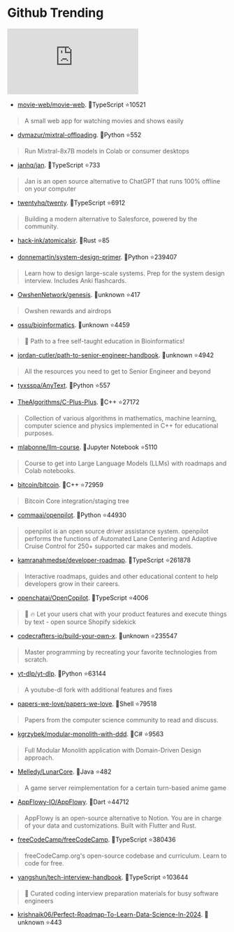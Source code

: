# Github Trending 
 ![daily-bing](https://api.isoyu.com/bing_images.php) 
 - [movie-web/movie-web](https://github.com/movie-web/movie-web). 💪TypeScript ⭐10521 
 > A small web app for watching movies and shows easily 
 - [dvmazur/mixtral-offloading](https://github.com/dvmazur/mixtral-offloading). 💪Python ⭐552 
 > Run Mixtral-8x7B models in Colab or consumer desktops 
 - [janhq/jan](https://github.com/janhq/jan). 💪TypeScript ⭐733 
 > Jan is an open source alternative to ChatGPT that runs 100% offline on your computer 
 - [twentyhq/twenty](https://github.com/twentyhq/twenty). 💪TypeScript ⭐6912 
 > Building a modern alternative to Salesforce, powered by the community. 
 - [hack-ink/atomicalsir](https://github.com/hack-ink/atomicalsir). 💪Rust ⭐85 
 >  
 - [donnemartin/system-design-primer](https://github.com/donnemartin/system-design-primer). 💪Python ⭐239407 
 > Learn how to design large-scale systems. Prep for the system design interview. Includes Anki flashcards. 
 - [OwshenNetwork/genesis](https://github.com/OwshenNetwork/genesis). 💪unknown ⭐417 
 > Owshen rewards and airdrops 
 - [ossu/bioinformatics](https://github.com/ossu/bioinformatics). 💪unknown ⭐4459 
 > 🔬 Path to a free self-taught education in Bioinformatics! 
 - [jordan-cutler/path-to-senior-engineer-handbook](https://github.com/jordan-cutler/path-to-senior-engineer-handbook). 💪unknown ⭐4942 
 > All the resources you need to get to Senior Engineer and beyond 
 - [tyxsspa/AnyText](https://github.com/tyxsspa/AnyText). 💪Python ⭐557 
 >  
 - [TheAlgorithms/C-Plus-Plus](https://github.com/TheAlgorithms/C-Plus-Plus). 💪C++ ⭐27172 
 > Collection of various algorithms in mathematics, machine learning, computer science and physics implemented in C++ for educational purposes. 
 - [mlabonne/llm-course](https://github.com/mlabonne/llm-course). 💪Jupyter Notebook ⭐5110 
 > Course to get into Large Language Models (LLMs) with roadmaps and Colab notebooks. 
 - [bitcoin/bitcoin](https://github.com/bitcoin/bitcoin). 💪C++ ⭐72959 
 > Bitcoin Core integration/staging tree 
 - [commaai/openpilot](https://github.com/commaai/openpilot). 💪Python ⭐44930 
 > openpilot is an open source driver assistance system. openpilot performs the functions of Automated Lane Centering and Adaptive Cruise Control for 250+ supported car makes and models. 
 - [kamranahmedse/developer-roadmap](https://github.com/kamranahmedse/developer-roadmap). 💪TypeScript ⭐261878 
 > Interactive roadmaps, guides and other educational content to help developers grow in their careers. 
 - [openchatai/OpenCopilot](https://github.com/openchatai/OpenCopilot). 💪TypeScript ⭐4006 
 > 🤖 🔥 Let your users chat with your product features and execute things by text - open source Shopify sidekick 
 - [codecrafters-io/build-your-own-x](https://github.com/codecrafters-io/build-your-own-x). 💪unknown ⭐235547 
 > Master programming by recreating your favorite technologies from scratch. 
 - [yt-dlp/yt-dlp](https://github.com/yt-dlp/yt-dlp). 💪Python ⭐63144 
 > A youtube-dl fork with additional features and fixes 
 - [papers-we-love/papers-we-love](https://github.com/papers-we-love/papers-we-love). 💪Shell ⭐79518 
 > Papers from the computer science community to read and discuss. 
 - [kgrzybek/modular-monolith-with-ddd](https://github.com/kgrzybek/modular-monolith-with-ddd). 💪C# ⭐9563 
 > Full Modular Monolith application with Domain-Driven Design approach. 
 - [Melledy/LunarCore](https://github.com/Melledy/LunarCore). 💪Java ⭐482 
 > A game server reimplementation for a certain turn-based anime game 
 - [AppFlowy-IO/AppFlowy](https://github.com/AppFlowy-IO/AppFlowy). 💪Dart ⭐44712 
 > AppFlowy is an open-source alternative to Notion. You are in charge of your data and customizations. Built with Flutter and Rust. 
 - [freeCodeCamp/freeCodeCamp](https://github.com/freeCodeCamp/freeCodeCamp). 💪TypeScript ⭐380436 
 > freeCodeCamp.org's open-source codebase and curriculum. Learn to code for free. 
 - [yangshun/tech-interview-handbook](https://github.com/yangshun/tech-interview-handbook). 💪TypeScript ⭐103644 
 > 💯 Curated coding interview preparation materials for busy software engineers 
 - [krishnaik06/Perfect-Roadmap-To-Learn-Data-Science-In-2024](https://github.com/krishnaik06/Perfect-Roadmap-To-Learn-Data-Science-In-2024). 💪unknown ⭐443 
 >  
 